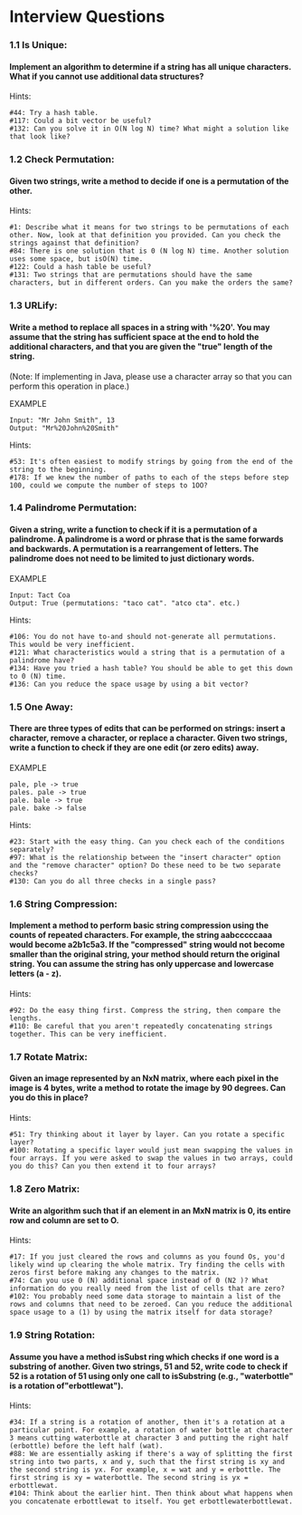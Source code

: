 # Interview Questions

### 1.1 Is Unique:
#### Implement an algorithm to determine if a string has all unique characters. What if you cannot use additional data structures?
Hints:
```
#44: Try a hash table.
#117: Could a bit vector be useful?
#132: Can you solve it in O(N log N) time? What might a solution like that look like?
```

### 1.2 Check Permutation:
#### Given two strings, write a method to decide if one is a permutation of the other.
Hints:
```
#1: Describe what it means for two strings to be permutations of each other. Now, look at that definition you provided. Can you check the strings against that definition?
#84: There is one solution that is 0 (N log N) time. Another solution uses some space, but isO(N) time.
#122: Could a hash table be useful?
#131: Two strings that are permutations should have the same characters, but in different orders. Can you make the orders the same?
```

### 1.3 URLify:
#### Write a method to replace all spaces in a string with '%20'. You may assume that the string has sufficient space at the end to hold the additional characters, and that you are given the "true" length of the string.
(Note: If implementing in Java, please use a character array so that you can perform this operation in place.)

EXAMPLE
```
Input: "Mr John Smith", 13
Output: "Mr%20John%20Smith"
```
Hints:
```
#53: It's often easiest to modify strings by going from the end of the string to the beginning.
#178: If we knew the number of paths to each of the steps before step 100, could we compute the number of steps to 1OO?
```

### 1.4 Palindrome Permutation:
#### Given a string, write a function to check if it is a permutation of a palindrome. A palindrome is a word or phrase that is the same forwards and backwards. A permutation is a rearrangement of letters. The palindrome does not need to be limited to just dictionary words.
EXAMPLE
```
Input: Tact Coa
Output: True (permutations: "taco cat". "atco cta". etc.)
```
Hints:
```
#106: You do not have to-and should not-generate all permutations. This would be very inefficient.
#121: What characteristics would a string that is a permutation of a palindrome have?
#134: Have you tried a hash table? You should be able to get this down to 0 (N) time.
#136: Can you reduce the space usage by using a bit vector?
```

### 1.5 One Away:
#### There are three types of edits that can be performed on strings: insert a character, remove a character, or replace a character. Given two strings, write a function to check if they are one edit (or zero edits) away.
EXAMPLE
```
pale, ple -> true
pales. pale -> true
pale. bale -> true
pale. bake -> false
```
Hints:
```
#23: Start with the easy thing. Can you check each of the conditions separately?
#97: What is the relationship between the "insert character" option and the "remove character" option? Do these need to be two separate checks?
#130: Can you do all three checks in a single pass?
```

### 1.6 String Compression:
#### Implement a method to perform basic string compression using the counts of repeated characters. For example, the string aabcccccaaa would become a2b1c5a3. If the "compressed" string would not become smaller than the original string, your method should return the original string. You can assume the string has only uppercase and lowercase letters (a - z).
Hints:
```
#92: Do the easy thing first. Compress the string, then compare the lengths.
#110: Be careful that you aren't repeatedly concatenating strings together. This can be very inefficient.
```

### 1.7 Rotate Matrix:
#### Given an image represented by an NxN matrix, where each pixel in the image is 4 bytes, write a method to rotate the image by 90 degrees. Can you do this in place?
Hints:
```
#51: Try thinking about it layer by layer. Can you rotate a specific layer?
#100: Rotating a specific layer would just mean swapping the values in four arrays. If you were asked to swap the values in two arrays, could you do this? Can you then extend it to four arrays?
```

### 1.8 Zero Matrix:
#### Write an algorithm such that if an element in an MxN matrix is 0, its entire row and column are set to O.
Hints:
```
#17: If you just cleared the rows and columns as you found Os, you'd likely wind up clearing the whole matrix. Try finding the cells with zeros first before making any changes to the matrix.
#74: Can you use 0 (N) additional space instead of 0 (N2 )? What information do you really need from the list of cells that are zero?
#102: You probably need some data storage to maintain a list of the rows and columns that need to be zeroed. Can you reduce the additional space usage to a (1) by using the matrix itself for data storage?
```

### 1.9 String Rotation:
#### Assume you have a method isSubst ring which checks if one word is a substring of another. Given two strings, 51 and 52, write code to check if 52 is a rotation of 51 using only one call to isSubstring (e.g., "waterbottle" is a rotation of"erbottlewat").
Hints:
```
#34: If a string is a rotation of another, then it's a rotation at a particular point. For example, a rotation of water bottle at character 3 means cutting waterbottle at character 3 and putting the right half (erbottle) before the left half (wat).
#88: We are essentially asking if there's a way of splitting the first string into two parts, x and y, such that the first string is xy and the second string is yx. For example, x = wat and y = erbottle. The first string is xy = waterbottle. The second string is yx = erbottlewat.
#104: Think about the earlier hint. Then think about what happens when you concatenate erbottlewat to itself. You get erbottlewaterbottlewat.
```